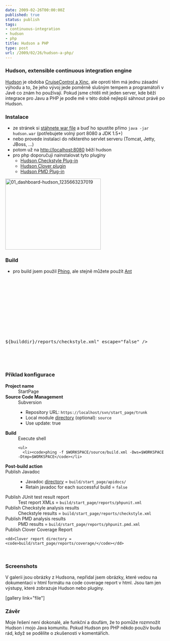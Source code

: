 ```yaml
---
date: 2009-02-26T00:00:00Z
published: true
status: publish
tags:
- continuous-integration
- hudson
- php
title: Hudson a PHP
type: post
url: /2009/02/26/hudson-a-php/
---
```


<h3>Hudson, extensible continuous integration engine</h3>
<a href="https://hudson.dev.java.net/">Hudson</a> je obdoba <a href="http://blog.prskavec.net/category/continuous-integration/">CruiseControl a Xinc</a>, ale oproti těm má jednu zásadní výhodu a to, že jeho vývoj jede poměrně slušným tempem a programátoři v Javě co znám ho používají. Pokud jsme chtěli mít jeden server, kde běží integrace pro Javu a PHP je podle mě v této době nejlepší sáhnout právě po Hudson.
<h3>Instalace</h3>
<ul>
	<li>ze stránek si <a href="http://hudson.gotdns.com/latest/hudson.war">stáhnete war file</a> a buď ho spustíte přímo <code>java -jar hudson.war</code> (potřebujete volný port 8080 a JDK 1.5+)</li>
	<li>nebo provede instalaci do některého servlet serveru (Tomcat, Jetty, JBoss, ...)</li>
	<li>potom už na <a href="http://localhost:8080">http://localhost:8080</a> běží hudson</li>
	<li>pro php doporučuji nainstalovat tyto pluginy
<ul>
	<li><a href="http://hudson.gotdns.com/wiki/display/HUDSON/Checkstyle+Plugin">Hudson Checkstyle Plug-in</a></li>
	<li><a href="http://wiki.hudson-ci.org/display/HUDSON/Clover+Plugin">Hudson Clover plugin</a></li>
	<li><a href="http://wiki.hudson-ci.org/display/HUDSON/PMD+Plugin">Hudson PMD Plug-in</a></li>
</ul>
</li>
</ul>
<a href="http://blog.prskavec.net/wp-content/uploads/2009/02/01_dashboard-hudson_1235663237019.png"><img class="aligncenter size-medium wp-image-370" src="http://blog.prskavec.net/wp-content/uploads/2009/02/01_dashboard-hudson_1235663237019-300x222.png" alt="01_dashboard-hudson_1235663237019" width="300" height="222" /></a>
<h3>Build</h3>
<ul>
	<li>pro build jsem použil <a href="http://phing.info">Phing</a>, ale stejně můžete použít <a href="http://ant.apache.org">Ant</a></li>
</ul>
<pre>

<!-- $Id: build.xml 102 2009-02-26 14:39:10Z abtris $ -->






<!-- Main Target -->


<!-- Create dirs -->



<!-- PHP API Documentation -->






<!-- PHP CodeSniffer -->
 ${builddir}/reports/checkstyle.xml" escape="false" /&gt;

<!-- PHPUnit -->



</pre>

<h3>Příklad konfigurace</h3>
<dl>
	<dt><strong>Project name</strong></dt>
       <dd>StartPage</dd>
	<dt><strong>Source Code Management</strong></dt>
<dd>Subversion
<ul>
    <li>Repository URL: <code>https://localhost/svn/start_page/trunk</code></li>
    <li>Local module <a href="http://www.directorydomain.org/">directory</a> (optional): <code>source</code></li>
    <li>Use update: true</li>
</ul>
</dd>
<dt><strong>Build</strong></dt>
<dd>Execute shell

    <ul>
      <li><code>phing -f $WORKSPACE/source/build.xml -Dws=$WORKSPACE -Dtmp=$WORKSPACE</code></li>
</ul>
</dd>

<dt><strong>Post-build action</strong></dt>

<dt>Publish Javadoc</dt>
<dd>
    <ul>
      <li>Javadoc <a href="http://www.directorydomain.org/">directory</a> = <code>build/start_page/apidocs/</code></li>
     <li>Retain javadoc for each successful build = <code>false</code></li>
   </ul>
</dd>
<dt>Publish JUnit test result report</dt>
<dd>Test report XMLs = <code>build/start_page/reports/phpunit.xml</code></dd>

<dt>Publish Checkstyle analysis results</dt>
<dd>Checkstyle results = <code>build/start_page/reports/checkstyle.xml</code></dd>

<dt>Publish PMD analysis results</dt>

   
<dd>PMD results = <code>build/start_page/reports/phpunit.pmd.xml</code></dd>

<dt>Publish Clover Coverage Report</dt>

    <dd>Clover report directory = <code>build/start_page/reports/coverage/</code></dd>

</dl>
<br />
<h3>Screenshots</h3>
V galerii jsou obrázky z Hudsona, nepřidal jsem obrázky, které vedou na dokumentaci v html formátu na code coverage report v html. Jsou tam jen výstupy, které zobrazuje Hudson nebo pluginy.

[gallery link="file"]

<h3>Závěr</h3>
Moje řešení není dokonalé, ale funkční a doufám, že to pomůže rozmnožit Hudson i mojo Java komunitu. Pokud Hudson pro PHP někdo použív budu rád, když se podělíte o zkušenosti v komentářích. 
